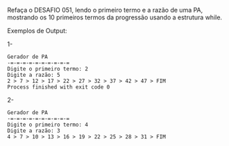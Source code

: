 Refaça o DESAFIO 051, lendo o primeiro termo e a razão de uma PA, mostrando os 10 primeiros termos da progressão usando a estrutura while.

Exemplos de Output:

1-
~~~
Gerador de PA
-=-=-=-=-=-=-=-=-=-=
Digite o primeiro termo: 2
Digite a razão: 5
2 > 7 > 12 > 17 > 22 > 27 > 32 > 37 > 42 > 47 > FIM
Process finished with exit code 0
~~~
2-
~~~
Gerador de PA
-=-=-=-=-=-=-=-=-=-=
Digite o primeiro termo: 4
Digite a razão: 3
4 > 7 > 10 > 13 > 16 > 19 > 22 > 25 > 28 > 31 > FIM
~~~